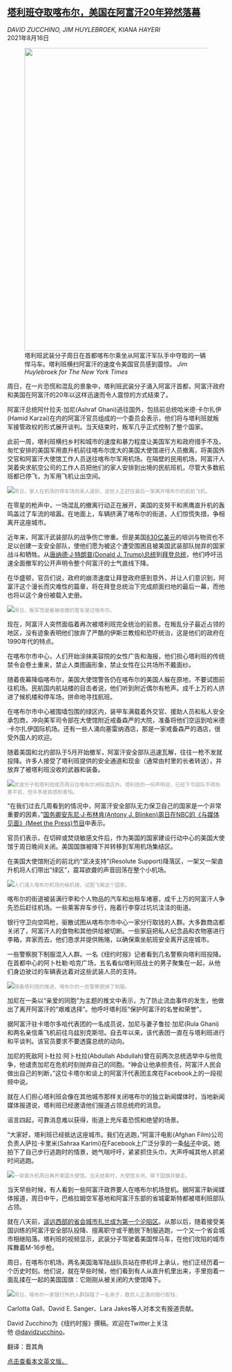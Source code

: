 <!--1629099422000-->
[塔利班夺取喀布尔，美国在阿富汗20年猝然落幕](https://cn.nytimes.com/world/20210816/afghanistan-taliban-kabul-surrender/)
------

<address>DAVID ZUCCHINO, JIM HUYLEBROEK, KIANA HAYERI</address><time pudate="2021-08-16 03:24:09" datetime="2021-08-16 03:24:09">2021年8月16日</time><figure class="article-span-photo"><img src="https://images.weserv.nl/?url=static01.nyt.com/images/2021/08/15/world/15afghanistan-promo/merlin_193304262_e05f3b6d-2960-4f33-81b9-8d5a99ab234d-master1050.jpg" width="1050" height="700"><figcaption>塔利班武装分子周日在首都喀布尔乘坐从阿富汗军队手中夺取的一辆悍马车。塔利班横扫阿富汗的速度令美国官员感到震惊。 <cite>Jim Huylebroek for The New York Times</cite></figcaption></figure><section class="article-body"><p>周日，在一片恐慌和混乱的景象中，塔利班武装分子涌入阿富汗首都，阿富汗政府和美国在阿富汗的20年以这样迅速而令人震惊的方式结束了。</p><p>阿富汗总统阿什拉夫·加尼(Ashraf Ghani)逃往国外，包括前总统哈米德·卡尔扎伊(Hamid Karzai)在内的阿富汗官员组成的一个委员会表示，他们将与塔利班就叛军接管政权的形式展开谈判。当天结束时，叛军几乎正式控制了整个国家。</p><p>此前一周，塔利班横扫乡村和城市的速度和暴力程度让美国军方和政府措手不及。匆忙安排的美国军用直升机前往喀布尔庞大的美国大使馆进行人员撤离，将美国外交官和阿富汗大使馆工作人员送往喀布尔军用机场。在隔壁的民用机场，阿富汗人哭着央求航空公司的工作人员把他们的家人安排到出境的民航班机，尽管大多数航班都已停飞，为军用飞机让出空间。</p><p><img src="https://images.weserv.nl/?url=static01.nyt.com/images/2021/08/15/world/15afghanistan-kabul-airport/merlin_193320777_09900a3b-bd82-47c6-ad73-fddc1219018d-master1050.jpg"><small style="color: #999;">周日，家人在机场的停车场向亲人道别，这些人正赶往最后一架离开喀布尔的民航飞机。</small></p><p>在零星的枪声中，一场混乱的撤离行动正在展开，美国的支努干和黑鹰直升机的轰鸣盖过了车流的喧嚣。在地面上，车辆挤满了喀布尔的街道，人们惊慌失措，争相离开这座城市。</p><p>近年来，阿富汗武装部队的战争伤亡惨重。但是美国<a href="https://www.nytimes.com/live/2021/08/15/world/taliban-afghanistan-news?campaign_id=60&emc=edit_na_20210815&instance_id=0&nl=breaking-news&ref=cta%C2%AEi_id=76100167&segment_id=66322&user_id=f1c55d4ba29c8972aa64b0a0a4fb9a62#jalalabad-falls">830亿美元</a>的培训与物资也不足以创建一支安全部队，使他们愿为被这个遭受围困且被美国武装部队抛弃的国家战斗和牺牲。从<a href="https://www.nytimes.com/2020/11/16/us/politics/trump-troop-withdrawal-afghanistan-somalia-iraq.html">唐纳德·J·特朗普(Donald J. Trump)总统</a>到<a href="https://www.nytimes.com/2021/04/14/us/politics/biden-afghanistan-troop-withdrawal.html">拜登总统</a>，他们呼吁迅速全面撤军的公开声明令整个阿富汗的士气直线下降。</p><p>在华盛顿，官员们说，政府的崩溃速度让拜登政府感到意外，并让人们意识到，阿富汗这个漫长而灾难性的篇章，将在拜登总统治下完成颜面扫地的最后一幕，而他也将以这个身份被载入史册。</p><p><img src="https://images.weserv.nl/?url=static01.nyt.com/images/2021/08/15/world/15afghanistan-5/merlin_193304100_0495fb5f-2707-4140-9b46-402aec7b9019-master1050.jpg"><small style="color: #999;">周日，叛军驾驶着被收缴的警车驶过喀布尔。</small></p><p>现在，阿富汗人突然面临着再次被塔利班完全统治的前景。在叛乱分子最近占领的地区，没有迹象表明他们放弃了严酷的伊斯兰教规和恐吓统治，这是他们的政府在1990年代的特点。</p><p>在喀布尔市中心，人们开始涂抹美容院的女性广告和海报，他们担心塔利班的传统禁令会卷土重来，禁止人类图画形象，禁止女性在公共场所不戴面纱。</p><p>随着夜幕降临喀布尔，美国大使馆警告仍在喀布尔的美国人躲在原地，不要试图前往机场。民航国内航站楼的目击者说，他们听到附近偶尔有枪声。成千上万的人挤进了候机楼和停车场，拼命地寻找航班。</p><p>在喀布尔市中心被围墙包围的绿区内，装甲车满载着外交官、援助人员和私人安全承包商，冲向美军司令部在大使馆附近戒备森严的大院，准备将他们空运到哈米德·卡尔扎伊国际机场。还有一些人涌向塞雷纳酒店，那是一家戒备森严的酒店，很受外国人的欢迎。</p><p>随着美国和北约部队于5月开始撤军，阿富汗安全部队迅速瓦解，往往一枪不发就投降。许多人接受了塔利班提供的安全通道和现金（通常由村里的长者转送），并放弃了被塔利班没收的武器和装备。</p><p><img src="https://images.weserv.nl/?url=static01.nyt.com/images/2021/08/15/world/15afghanistan6/merlin_193304073_805ea249-0e8e-4aad-bcba-8a5534f5708c-master1050.jpg"><small style="color: #999;">武装分子和塔利班成员周日在喀布尔洲际酒店外。塔利班的一份声明说，已经下令部队不得伤害平民，但许多居民感到害怕。</small></p><p>“在我们过去几周看到的情况中，阿富汗安全部队无力保卫自己的国家是一个非常重要的因素，”<a rel="noopener noreferrer" target="_blank" href="https://www.nbcnews.com/meet-the-press/video/full-blinken-interview-inability-of-afghan-security-forces-to-defend-their-country-at-fault-for-taliban-takeover-118740037654" title="Link: https://www.nbcnews.com/meet-the-press/video/full-blinken-interview-inability-of-afghan-security-forces-to-defend-their-country-at-fault-for-taliban-takeover-118740037654">国务卿安东尼·J·布林肯(Antony J. Blinken)周日在NBC的《与媒体见面》(Meet the Press)节目</a>中表示。</p><p>官员们表示，在切碎或焚烧敏感文件后，作为美国的国家建设行动中心的美国大使馆于周日晚间关闭。美国国旗被降下并转移到军用机场集结区。</p><p>在美国大使馆附近的前北约“坚决支持”(Resolute Support)降落区，一架又一架直升机将人们带出“绿区”，震耳欲聋的声音回荡在整个小机场。</p><p><img src="https://images.weserv.nl/?url=static01.nyt.com/images/2021/08/15/world/15afghanistan-kabul-airport3/merlin_193320783_aaaeed44-4197-4774-9447-00c2ff9a4b80-master1050.jpg"><small style="color: #999;">人们涌入喀布尔机场的候机楼，试图飞离这个国家。</small></p><p>喀布尔的街道被装满行李和个人物品的汽车和出租车堵塞，成千上万的阿富汗人争先恐后赶往机场。一些乘客弃车步行，拖着行李穿过坑坑洼洼的街道。</p><p>银行守卫向空鸣枪，驱散试图从喀布尔市中心一家分行取钱的人群。大多数商店都关闭了，阿富汗人的食物和其他供给被切断。一些家庭把私人纪念品和衣物塞进行李箱，弃家而去，他们恳求并提供贿赂，以确保乘坐航班安全离开这座城市。</p><p>一些警察脱下制服混入人群。一名《纽约时报》记者看到几名警察向塔利班投降。在首都中心的阿卜杜勒·哈克广场，五名看似塔利班战士的男子聚集在一起，从他们身边驶过的车辆表达着对这些武装人员的支持。</p><p><img src="https://images.weserv.nl/?url=static01.nyt.com/images/2021/09/14/world/15afghanistan-kabul-police/merlin_193294566_5e56118e-6944-4694-bad5-9359ef08bcc4-master1050.jpg"><small style="color: #999;">随着塔利班的推进，喀布尔的一些警察脱掉了制服。</small></p><p>加尼在一条以“亲爱的同胞”为主题的推文中表示，为了防止流血事件的发生，他做出了离开阿富汗的“艰难选择”。他呼吁塔利班“保护阿富汗的名誉和荣誉”。</p><p>据阿富汗驻卡塔尔多哈代表团的一名成员说，加尼与妻子鲁拉·加尼(Rula Ghani)和两名亲信乘飞机前往乌兹别克斯坦。自去年以来，该代表团一直在与塔利班进行和平谈判。该官员要求不要透露总统的动向。</p><p>加尼的死敌阿卜杜拉·阿卜杜拉(Abdullah Abdullah)曾在前两次总统选举中与他竞争，他谴责加尼在危机时刻抛弃自己的同胞。“神会让他承担责任，阿富汗人民会做出自己的判断，”这位卡塔尔和谈上的阿富汗代表团主席在Facebook上的一段视频中说。</p><p>就在人们担心塔利班会像在其他城市那样关闭喀布尔的独立新闻媒体时，当地新闻媒体报道说，塔利班已经邀请他们报道占领总统府的消息。</p><p>谣言四起，可靠消息难以获得，街道上充斥着恐慌和绝望的场景。</p><p>“大家好，塔利班已经抵达这座城市。我们在逃跑，”阿富汗电影(Afghan Film)公司负责人萨拉·卡里米(Sahraa Karimi)在Facebook上广泛分享的一条<a rel="noopener noreferrer" target="_blank" href="https://www.facebook.com/watch/?v=345422333744039&extid=NS-UNK-UNK-UNK-IOS_GK0T-GK1C">帖子</a>中说。她拍下了自己步行逃跑时的情景，她气喘吁吁，紧紧抓住头巾，大声呼喊其他人抓紧时间逃跑。</p><p><img src="https://images.weserv.nl/?url=static01.nyt.com/images/2021/08/15/world/15afghanistan-2/merlin_193297410_126b9525-def7-4b1f-9563-d9d4879cd3c7-master1050.jpg"><small style="color: #999;">一架直升机周日离开美国大使馆。当天结束时，大使馆关闭，降下国旗并撤走。</small></p><p>当天早些时候，有人看到一些阿富汗政界要人在喀布尔机场登机。据阿富汗新闻媒体报道，周日中午，巴格拉姆空军基地和阿富汗东部的省城霍斯特都被塔利班部队占领。</p><p>就在八天前，<a href="https://www.nytimes.com/2021/08/06/world/asia/taliban-afghanistan-capital-zaranj.html">遥远西部的省会城市扎兰成为第一个沦陷区</a>。从那以后，随着接受美国训练的阿富汗安全部队投降、擅离职守或干脆脱下制服逃跑，一个又一个省会城市相继陷落。塔利班的视频显示，武装分子驾驶着美国悍马车，在他们攻陷的城市挥舞着M-16步枪。</p><p>周日，在喀布尔机场，两名美国海军陆战队员站在停机坪上承认，他们正经历着一个历史时刻。他们说，就在早些时候，他们看到有人从直升机里出来，手里抱着一面乱揉在一起的美国国旗：它刚刚从被关闭的大使馆降下。</p><p><img src="https://images.weserv.nl/?url=static01.nyt.com/images/2021/08/15/world/15afghanistan-kabul/merlin_193320801_48df2ee2-ab53-4ddc-a5e4-7ceee91a600a-master1050.jpg"><small style="color: #999;">周日，喀布尔一家银行外的人群踩踏了一名男子，数百人正涌向银行取钱。</small></p></section><footer class="author-info"><p>Carlotta Gall、David E. Sanger、Lara Jakes等人对本文有报道贡献。</p><p>David Zucchino为《纽约时报》撰稿。欢迎在Twitter上关注他 <a rel="nofollow" target="_blank" href="https://twitter.com/davidzucchino">@davidzucchino</a>。</p><p>翻译：晋其角</p><p><a rel="nofollow" target="_blank" href="https://www.nytimes.com/2021/08/15/world/asia/afghanistan-taliban-kabul-surrender.html">点击查看本文英文版。</a></p></footer>
